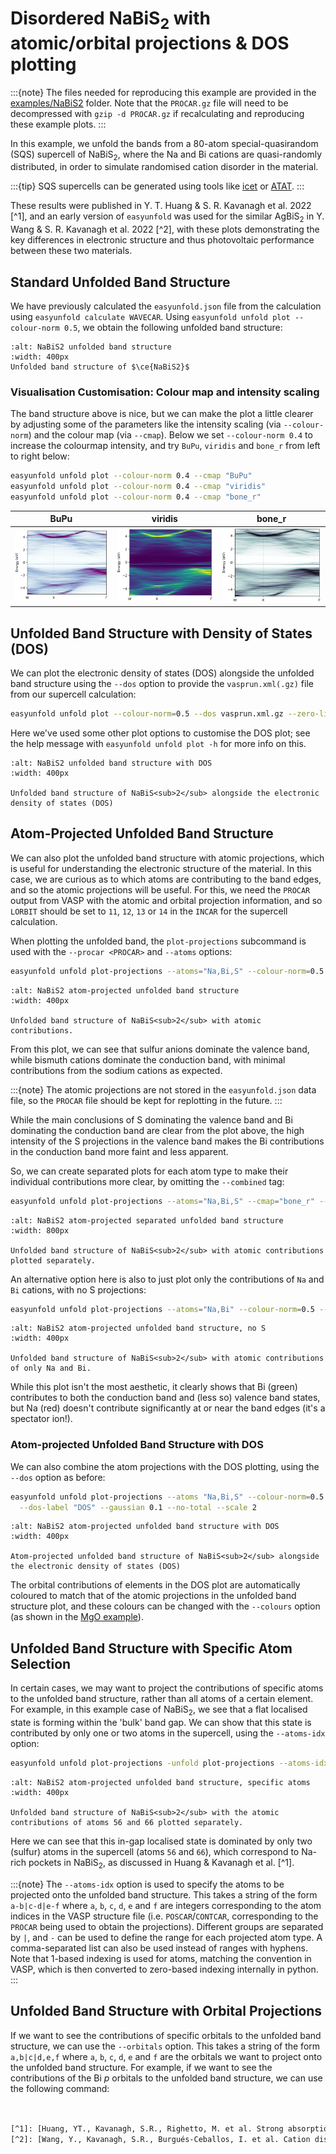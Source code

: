 # Disordered NaBiS<sub>2</sub> with atomic/orbital projections & DOS plotting

:::{note}
The files needed for reproducing this example are provided in the 
[examples/NaBiS2](https://github.com/SMTG-UCL/easyunfold/tree/main/examples/NaBiS2) folder. 
Note that the `PROCAR.gz` file will need to be decompressed with `gzip -d PROCAR.gz` if recalculating 
and reproducing these example plots.
:::

In this example, we unfold the bands from a 80-atom special-quasirandom (SQS) supercell of 
NaBiS<sub>2</sub>, where the Na and Bi cations are quasi-randomly distributed, in order to simulate 
randomised cation disorder in the material. 

:::{tip}
SQS supercells can be generated using tools like 
[icet](https://icet.materialsmodeling.org/moduleref_icet/tools.html#module-icet.tools.structure_generation)
or [ATAT](https://www.brown.edu/Departments/Engineering/Labs/avdw/atat/).
:::

These results were published in Y. T. Huang & S. R. Kavanagh et al. 2022 [^1], and an early version of `easyunfold` was 
used for the similar AgBiS$_2$ in Y. Wang & S. R. Kavanagh et al. 2022 [^2], with these plots demonstrating the key 
differences in electronic structure and thus photovoltaic performance between these two materials.

## Standard Unfolded Band Structure
We have previously calculated the `easyunfold.json` file from the calculation using `easyunfold calculate WAVECAR`. 
Using `easyunfold unfold plot --colour-norm 0.5`, we obtain the following unfolded band structure:

```{figure} ../../examples/NaBiS2/NaBiS2_unfold-plot.png
:alt: NaBiS2 unfolded band structure
:width: 400px
Unfolded band structure of $\ce{NaBiS2}$
```

### Visualisation Customisation: Colour map and intensity scaling
The band structure above is nice, but we can make the plot a little clearer by adjusting some of the parameters like 
the intensity scaling (via `--colour-norm`) and the colour map (via `--cmap`). Below we set `--colour-norm 0.4` to 
increase the colourmap intensity, and try `BuPu`, `viridis` and `bone_r` from left to right below: 

```bash
easyunfold unfold plot --colour-norm 0.4 --cmap "BuPu"
easyunfold unfold plot --colour-norm 0.4 --cmap "viridis"
easyunfold unfold plot --colour-norm 0.4 --cmap "bone_r"
```

BuPu             |  viridis        |  bone_r
:-------------------------:|:-------------------------:|:-------------------------:
![](../../examples/NaBiS2/NaBiS2_unfold-plot_BuPu.png)  |  ![](../../examples/NaBiS2/NaBiS2_unfold-plot_viridis.png) |  ![](../../examples/NaBiS2/NaBiS2_unfold-plot_bone_r.png)

## Unfolded Band Structure with Density of States (DOS)
We can plot the electronic density of states (DOS) alongside the unfolded band structure using the `--dos` option to 
provide the `vasprun.xml(.gz)` file from our supercell calculation:

```bash
easyunfold unfold plot --colour-norm=0.5 --dos vasprun.xml.gz --zero-line --dos-label DOS --gaussian 0.1
```

Here we've used some other plot options to customise the DOS plot; see the help message with 
`easyunfold unfold plot -h` for more info on this. 

```{figure} ../../examples/NaBiS2/NaBiS2_unfold-plot_dos.png
:alt: NaBiS2 unfolded band structure with DOS
:width: 400px

Unfolded band structure of NaBiS<sub>2</sub> alongside the electronic density of states (DOS)
```

## Atom-Projected Unfolded Band Structure
We can also plot the unfolded band structure with atomic projections, which is useful for understanding the electronic 
structure of the material. In this case, we are curious as to which atoms are contributing to the band edges, and so 
the atomic projections will be useful. For this, we need the `PROCAR` output from VASP with the atomic and orbital 
projection information, and so `LORBIT` should be set to `11`, `12`, `13` or `14` in the `INCAR` for the supercell 
calculation.

When plotting the unfolded band, the `plot-projections` subcommand is used with the `--procar <PROCAR>` and 
`--atoms` options:

```bash
easyunfold unfold plot-projections --atoms="Na,Bi,S" --colour-norm=0.5 --combined
```

```{figure} ../../examples/NaBiS2/NaBiS2_unfold-plot_proj.png
:alt: NaBiS2 atom-projected unfolded band structure
:width: 400px

Unfolded band structure of NaBiS<sub>2</sub> with atomic contributions.
```

From this plot, we can see that sulfur anions dominate the valence band, while bismuth cations dominate the conduction 
band, with minimal contributions from the sodium cations as expected.

:::{note}
The atomic projections are not stored in the `easyunfold.json` data file, so the `PROCAR` file should be 
kept for replotting in the future.
:::

While the main conclusions of S dominating the valence band and Bi dominating the conduction band are clear from the 
plot above, the high intensity of the S projections in the valence band makes the Bi contributions in the conduction 
band more faint and less apparent. 

So, we can create separated plots for each atom type to make their individual contributions more clear, by omitting the 
`--combined` tag:

```bash
easyunfold unfold plot-projections --atoms="Na,Bi,S" --cmap="bone_r" --colour-norm 0.5
```

```{figure} ../../examples/NaBiS2/NaBiS2_unfold-plot_proj_sep.png
:alt: NaBiS2 atom-projected separated unfolded band structure 
:width: 800px

Unfolded band structure of NaBiS<sub>2</sub> with atomic contributions plotted separately.
```

An alternative option here is also to just plot only the contributions of `Na` and `Bi` cations, with no S projections:
```bash
easyunfold unfold plot-projections --atoms="Na,Bi" --colour-norm=0.5 --combined
```

```{figure} ../../examples/NaBiS2/NaBiS2_unfold-plot_proj_noS.png
:alt: NaBiS2 atom-projected unfolded band structure, no S 
:width: 400px

Unfolded band structure of NaBiS<sub>2</sub> with atomic contributions of only Na and Bi.
```

While this plot isn't the most aesthetic, it clearly shows that Bi (green) contributes to both the conduction band and 
(less so) valence band states, but Na (red) doesn't contribute significantly at or near the band edges 
(it's a spectator ion!). 

### Atom-projected Unfolded Band Structure with DOS
We can also combine the atom projections with the DOS plotting, using the `--dos` option as before:
```bash
easyunfold unfold plot-projections --atoms "Na,Bi,S" --colour-norm=0.5 --combined --dos vasprun.xml.gz --zero-line \
  --dos-label "DOS" --gaussian 0.1 --no-total --scale 2
```

```{figure} ../../examples/NaBiS2/NaBiS2_unfold-plot_proj_dos.png
:alt: NaBiS2 atom-projected unfolded band structure with DOS
:width: 400px

Atom-projected unfolded band structure of NaBiS<sub>2</sub> alongside the electronic density of states (DOS)
```
The orbital contributions of elements in the DOS plot are automatically coloured to match that of the atomic 
projections in the unfolded band structure plot, and these colours can be changed with the `--colours` option (as shown 
in the [MgO example](https://smtg-ucl.github.io/easyunfold/examples/example_mgo.html)). 

## Unfolded Band Structure with Specific Atom Selection
In certain cases, we may want to project the contributions of specific atoms to the unfolded band structure, rather
than all atoms of a certain element. For example, in this example case of NaBiS$_2$, we see that a flat localised state 
is forming within the 'bulk' band gap. We can show that this state is contributed by only one or two atoms in the 
supercell, using the `--atoms-idx` option:
```bash
easyunfold unfold plot-projections -unfold plot-projections --atoms-idx="1-55,57-65,67-80|56,66" --colour-norm=0.5
```

```{figure} ../../examples/NaBiS2/NaBiS2_unfold-plot_proj_sep_atomsidx.png
:alt: NaBiS2 atom-projected unfolded band structure, specific atoms 
:width: 400px

Unfolded band structure of NaBiS<sub>2</sub> with the atomic contributions of atoms 56 and 66 plotted separately.
```
Here we can see that this in-gap localised state is dominated by only two (sulfur) atoms in the supercell (atoms `56` 
and `66`), which correspond to Na-rich pockets in NaBiS<sub>2</sub>, as discussed in Huang & Kavanagh et al. [^1].

:::{note}
The `--atoms-idx` option is used to specify the atoms to be projected onto the unfolded band structure. This takes a 
string of the form `a-b|c-d|e-f` where `a`, `b`, `c`, `d`, `e` and `f` are integers corresponding to the atom indices 
in the VASP structure file (i.e. `POSCAR`/`CONTCAR`, corresponding to the `PROCAR` being used to obtain the 
projections). Different groups are separated by `|`, and `-` can be used to define the range for each projected atom 
type. A comma-separated list can also be used instead of ranges with hyphens. Note that 1-based indexing is used for 
atoms, matching the convention in VASP, which is then converted to zero-based indexing internally in python. 
:::

## Unfolded Band Structure with Orbital Projections
If we want to see the contributions of specific orbitals to the unfolded band structure, we can use the `--orbitals`
option. This takes a string of the form `a,b|c|d,e,f` where `a`, `b`, `c`, `d`, `e` and `f` are the orbitals we want
to project onto the unfolded band structure. For example, if we want to see the contributions of the Bi $p$ orbitals to
the unfolded band structure, we can use the following command:
```bash


[^1]: [Huang, YT., Kavanagh, S.R., Righetto, M. et al. Strong absorption and ultrafast localisation in NaBiS2 nanocrystals with slow charge-carrier recombination. Nat Commun 13, 4960 (2022)](https://www.nature.com/articles/s41467-022-32669-3) 
[^2]: [Wang, Y., Kavanagh, S.R., Burgués-Ceballos, I. et al. Cation disorder engineering yields AgBiS2 nanocrystals with enhanced optical absorption for efficient ultrathin solar cells. Nat. Photon. 16, 235–241 (2022).](https://www.nature.com/articles/s41566-021-00950-4)